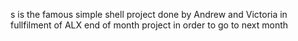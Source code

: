s is the famous simple shell  project done by Andrew and Victoria in fullfilment of ALX end of month project in order to go to next month
